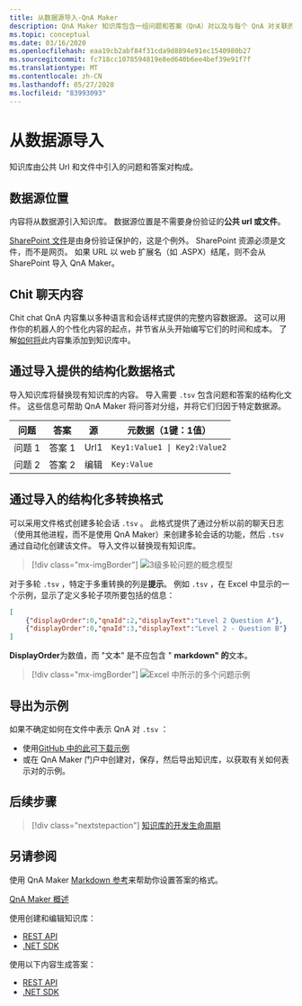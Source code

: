 ```yaml
---
title: 从数据源导入-QnA Maker
description: QnA Maker 知识库包含一组问题和答案（QnA）对以及与每个 QnA 对关联的可选元数据。
ms.topic: conceptual
ms.date: 03/16/2020
ms.openlocfilehash: eaa19cb2abf84f31cda9d8894e91ec1540980b27
ms.sourcegitcommit: fc718cc1078594819e8ed640b6ee4bef39e91f7f
ms.translationtype: MT
ms.contentlocale: zh-CN
ms.lasthandoff: 05/27/2020
ms.locfileid: "83993093"
---
```

# <a name="importing-from-data-sources"></a>从数据源导入

知识库由公共 Url 和文件中引入的问题和答案对构成。

## <a name="data-source-locations"></a>数据源位置

内容将从数据源引入知识库。 数据源位置是不需要身份验证的**公共 url 或文件**。

[SharePoint 文件](../how-to/add-sharepoint-datasources.md)是由身份验证保护的，这是个例外。 SharePoint 资源必须是文件，而不是网页。 如果 URL 以 web 扩展名（如 .ASPX）结尾，则不会从 SharePoint 导入 QnA Maker。

## <a name="chit-chat-content"></a>Chit 聊天内容

Chit chat QnA 内容集以多种语言和会话样式提供的完整内容数据源。 这可以用作你的机器人的个性化内容的起点，并节省从头开始编写它们的时间和成本。 了解[如何将](../how-to/chit-chat-knowledge-base.md)此内容集添加到知识库中。

## <a name="structured-data-format-through-import"></a>通过导入提供的结构化数据格式

导入知识库将替换现有知识库的内容。 导入需要 `.tsv` 包含问题和答案的结构化文件。 这些信息可帮助 QnA Maker 将问答对分组，并将它们归因于特定数据源。

| 问题  | 答案  | 源| 元数据（1键：1值） |
|-----------|---------|----|---------------------|
| 问题 1 | 答案 1 | Url1 | <code>Key1:Value1 &#124; Key2:Value2</code> |
| 问题 2 | 答案 2 | 编辑|    `Key:Value`       |

## <a name="structured-multi-turn-format-through-import"></a>通过导入的结构化多转换格式

可以采用文件格式创建多轮会话 `.tsv` 。 此格式提供了通过分析以前的聊天日志（使用其他进程，而不是使用 QnA Maker）来创建多轮会话的功能，然后 `.tsv` 通过自动化创建该文件。 导入文件以替换现有知识库。

> [!div class="mx-imgBorder"]
> ![3级多轮问题的概念模型](../media/qnamaker-concepts-knowledgebase/nested-multi-turn.png)

对于多轮 `.tsv` ，特定于多重转换的列是**提示**。 例如 `.tsv` ，在 Excel 中显示的一个示例，显示了定义多轮子项所要包括的信息：

```JSON
[
    {"displayOrder":0,"qnaId":2,"displayText":"Level 2 Question A"},
    {"displayOrder":0,"qnaId":3,"displayText":"Level 2 - Question B"}
]
```

**DisplayOrder**为数值，而 "文本" 是不应包含 " **markdown" 的**文本。

> [!div class="mx-imgBorder"]
> ![Excel 中所示的多个问题示例](../media/qnamaker-concepts-knowledgebase/multi-turn-tsv-columns-excel-example.png)

## <a name="export-as-example"></a>导出为示例

如果不确定如何在文件中表示 QnA 对 `.tsv` ：
* 使用[GitHub 中的此可下载示例](https://github.com/Azure-Samples/cognitive-services-sample-data-files/blob/master/qna-maker/data-source-formats/Structured-multi-turn-format.xlsx?raw=true)
* 或在 QnA Maker 门户中创建对，保存，然后导出知识库，以获取有关如何表示对的示例。

## <a name="next-steps"></a>后续步骤

> [!div class="nextstepaction"]
> [知识库的开发生命周期](./development-lifecycle-knowledge-base.md)

## <a name="see-also"></a>另请参阅

使用 QnA Maker [Markdown 参考](../reference-markdown-format.md)来帮助你设置答案的格式。

[QnA Maker 概述](../Overview/overview.md)

使用创建和编辑知识库：
* [REST API](https://docs.microsoft.com/rest/api/cognitiveservices/qnamaker/knowledgebase)
* [.NET SDK](https://docs.microsoft.com/dotnet/api/microsoft.azure.cognitiveservices.knowledge.qnamaker.knowledgebase?view=azure-dotnet)

使用以下内容生成答案：
* [REST API](https://docs.microsoft.com/rest/api/cognitiveservices/qnamakerruntime/runtime/generateanswer)
* [.NET SDK](https://docs.microsoft.com/dotnet/api/microsoft.azure.cognitiveservices.knowledge.qnamaker.runtime?view=azure-dotnet)
